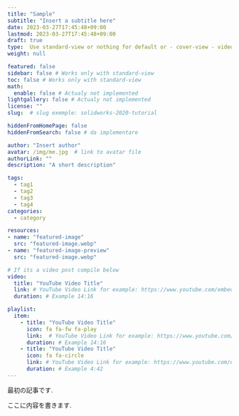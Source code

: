```yaml
---
title: "Sample"
subtitle: "Insert a subtitle here"
date: 2023-03-27T17:45:48+09:00
lastmod: 2023-03-27T17:45:48+09:00
draft: true
type:  Use standard-view or nothing for default or - cover-view - video - landingpage null for list view
weight: null 

featured: false
sidebar: false # Works only with standard-view
toc: false # Works only with standard-view
math:
  enable: false # Actualy not implemented
lightgallery: false # Actualy not implemented
license: ""
slug:  # slug exemple: solidworks-2020-tutorial

hiddenFromHomePage: false
hiddenFromSearch: false # da implementare

author: "Insert author"
avatar: /img/me.jpg  # link to avatar file
authorLink: ""
description: "A short description"

tags:
  - tag1
  - tag2
  - tag3
  - tag4
categories:
  - category

resources:
- name: "featured-image"
  src: "featured-image.webp"
- name: "featured-image-preview"
  src: "featured-image.webp"

# If its a video post compile below
video:
  title: "YouTube Video Title"
  link: # YouTube Video Link for example: https://www.youtube.com/embed/"+videonumber"
  duration: # Example 14:16

playlist:
  item:
    - title: "YouTube Video Title"
      icon: fa fa-fw fa-play
      link:  # YouTube Video Link for example: https://www.youtube.com/embed/"+videonumber"
      duration: # Example 14:16
    - title: "YouTube Video Title"
      icon: fa fa-circle
      link: # YouTube Video Link for example: https://www.youtube.com/embed/"+videonumber"
      duration: # Example 4:42
---
```


最初の記事です.

ここに内容を書きます.